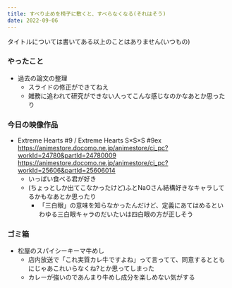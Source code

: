 ```yaml
---
title: すべり止めを椅子に敷くと、すべらなくなる(それはそう)
date: 2022-09-06
---
```


タイトルについては書いてある以上のことはありません(いつもの)

### やったこと
+ 過去の論文の整理
  + スライドの修正ができてねえ
  + 雑務に追われて研究ができない人ってこんな感じなのかなあとか思ったり

### 今日の映像作品
+ Extreme Hearts #9 / Extreme Hearts S×S×S #9ex
  <https://animestore.docomo.ne.jp/animestore/ci_pc?workId=24780&partId=24780009>
  <https://animestore.docomo.ne.jp/animestore/ci_pc?workId=25606&partId=25606014>
  + いっぱい食べる君が好き
  + (ちょっとしか出てこなかったけど)ふとNaOさん結構好きなキャラしてるかもなあとか思ったり
    + 「三白眼」の意味を知らなかったんだけど、定義にあてはめるといわゆる三白眼キャラのだいたいは四白眼の方が正しそう

### ゴミ箱
+ 松屋のスパイシーキーマ牛めし
  + 店内放送で「これ実質カレ牛ですよね」って言ってて、同意するとともにじゃあこれいらなくね?とか思ってしまった
  + カレーが強いのであんまり牛めし成分を楽しめない気がする
